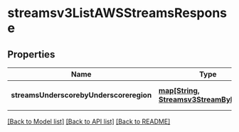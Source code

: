 # streamsv3ListAWSStreamsResponse

## Properties
Name | Type | Description | Notes
------------ | ------------- | ------------- | -------------
**streamsUnderscorebyUnderscoreregion** | [**map[String, Streamsv3StreamByRegion]**](Streamsv3StreamByRegion.md) |  | [optional] [default to null]

[[Back to Model list]](../README.md#documentation-for-models) [[Back to API list]](../README.md#documentation-for-api-endpoints) [[Back to README]](../README.md)


